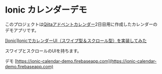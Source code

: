 # Ionic カレンダーデモ

このプロジェクトは[Qiitaアドベントカレンダー](https://qiita.com/advent-calendar/2017/ionic)2日目用に作成したカレンダーのデモアプリです。

[[Ionic]IonicでカレンダーUI（スワイプ型＆スクロール型）を実装してみた](https://qiita.com/xiaca/items/35d1ce1ca4a81c7e3223)

スワイプとスクロールのUIを持ちます。

デモ
[https://ionic-calendar-demo.firebaseapp.com](https://ionic-calendar-demo.firebaseapp.com)






